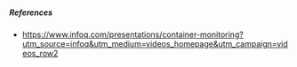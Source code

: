 ##### References
- https://www.infoq.com/presentations/container-monitoring?utm_source=infoq&utm_medium=videos_homepage&utm_campaign=videos_row2
